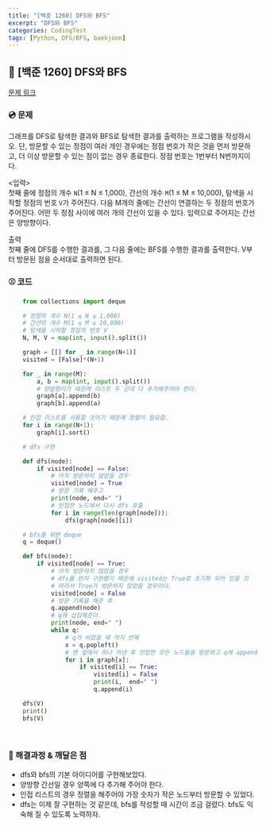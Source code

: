 ```yaml
---
title: "[백준 1260] DFS와 BFS"
excerpt: "DFS와 BFS"
categories: CodingTest
tags: [Python, DFS/BFS, baekjoon]
---
```


## 🍎 [백준 1260] DFS와 BFS
[문제 링크](https://www.acmicpc.net/problem/1260)

### 💿 문제
그래프를 DFS로 탐색한 결과와 BFS로 탐색한 결과를 출력하는 프로그램을 작성하시오. 단, 방문할 수 있는 정점이 여러 개인 경우에는 정점 번호가 작은 것을 먼저 방문하고, 더 이상 방문할 수 있는 점이 없는 경우 종료한다. 정점 번호는 1번부터 N번까지이다.
<br>

<입력>  
첫째 줄에 정점의 개수 `N`(1 ≤ N ≤ 1,000), 간선의 개수 `M`(1 ≤ M ≤ 10,000), 탐색을 시작할 정점의 번호 `V`가 주어진다. 다음 M개의 줄에는 간선이 연결하는 두 정점의 번호가 주어진다. 어떤 두 정점 사이에 여러 개의 간선이 있을 수 있다. 입력으로 주어지는 간선은 양방향이다.
<br>

출력  
첫째 줄에 DFS를 수행한 결과를, 그 다음 줄에는 BFS를 수행한 결과를 출력한다. V부터 방문된 점을 순서대로 출력하면 된다.
<br>

### ⚾ 코드

```python
    from collections import deque

    # 정점의 개수 N(1 ≤ N ≤ 1,000)
    # 간선의 개수 M(1 ≤ M ≤ 10,000)
    # 탐색을 시작할 정점의 번호 V
    N, M, V = map(int, input().split())

    graph = [[] for _ in range(N+1)]
    visited = [False]*(N+1)

    for _ in range(M):
        a, b = map(int, input().split())
        # 양방향이기 때문에 리스트 두 군데 다 추가해주어야 한다.
        graph[a].append(b)
        graph[b].append(a)

    # 인접 리스트를 사용할 것이기 때문에 정렬이 필요함.
    for i in range(N+1):
        graph[i].sort()

    # dfs 구현

    def dfs(node):
        if visited[node] == False:
            # 아직 방문하지 않았을 경우
            visited[node] = True
            # 방문 기록 해주고
            print(node, end=" ")
            # 인접한 노드에서 다시 dfs 호출
            for i in range(len(graph[node])):
                dfs(graph[node][i])

    # bfs를 위한 deque
    q = deque()

    def bfs(node):
        if visited[node] == True:
            # 아직 방문하지 않았을 경우
            # dfs를 먼저 구현했기 때문에 visited는 True로 초기화 되어 있을 것
            # 따라서 True가 방문하지 않았을 경우이다.
            visited[node] = False
            # 방문 기록을 해준 후
            q.append(node)
            # q에 삽입해준다.
            print(node, end=" ")
            while q:
                # q가 비었을 때 까지 반복
                x = q.popleft()
                # 맨 앞에서 하나 꺼낸 후 인접한 모든 노드들을 방문하고 q에 append
                for i in graph[x]:
                    if visited[i] == True:
                        visited[i] = False
                        print(i,  end=" ")
                        q.append(i)

    dfs(V)
    print()
    bfs(V)

```
<br>

### 🔔 해결과정 & 깨달은 점

- dfs와 bfs의 기본 아이디어를 구현해보았다.
- 양방향 간선일 경우 양쪽에 다 추가해 주어야 한다.
- 인접 리스트의 경우 정렬을 해주어야 가장 숫자가 작은 노드부터 방문할 수 있었다.
- dfs는 이제 잘 구현하는 것 같은데, bfs를 작성할 때 시간이 조금 걸렸다. bfs도 익숙해 질 수 있도록 노력하자.